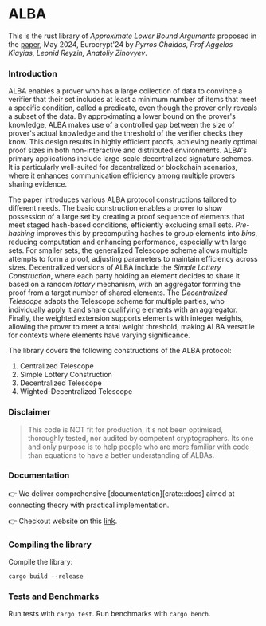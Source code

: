 # ALBA
This is the rust library of _Approximate Lower Bound Arguments_ proposed in the [paper](https://iohk.io/en/research/library/papers/approximate-lower-bound-arguments/), May 2024, Eurocrypt'24 by _Pyrros Chaidos, Prof Aggelos Kiayias, Leonid Reyzin, Anatoliy Zinovyev_.

### Introduction
ALBA enables a prover who has a large collection of data to convince a verifier that their set includes at least a minimum number of items that meet a specific condition, called a predicate, even though the prover only reveals a subset of the data. By approximating a lower bound on the prover's knowledge, ALBA makes use of a controlled gap between the size of prover's actual knowledge and the threshold of the verifier checks they know. This design results in highly efficient proofs, achieving nearly optimal proof sizes in both non-interactive and distributed environments. ALBA's primary applications include large-scale decentralized signature schemes. It is particularly well-suited for decentralized or blockchain scenarios, where it enhances communication efficiency among multiple provers sharing evidence.

The paper introduces various ALBA protocol constructions tailored to different needs. The basic construction enables a prover to show possession of a large set by creating a proof sequence of elements that meet staged hash-based conditions, efficiently excluding small sets. _Pre-hashing_ improves this by precomputing hashes to group elements into _bins_, reducing computation and enhancing performance, especially with large sets. For smaller sets, the generalized Telescope scheme allows multiple attempts to form a proof, adjusting parameters to maintain efficiency across sizes. Decentralized versions of ALBA include the _Simple Lottery Construction_, where each party holding an element decides to share it based on a random _lottery_ mechanism, with an aggregator forming the proof from a target number of shared elements. The _Decentralized Telescope_ adapts the Telescope scheme for multiple parties, who individually apply it and share qualifying elements with an aggregator. Finally, the weighted extension supports elements with integer weights, allowing the prover to meet a total weight threshold, making ALBA versatile for contexts where elements have varying significance.

The library covers the following constructions of the ALBA protocol:
1. Centralized Telescope
2. Simple Lottery Construction
3. Decentralized Telescope
4. Wighted-Decentralized Telescope

### Disclaimer

> This code is NOT fit for production, it's not been optimised, thoroughly tested, nor audited by competent cryptographers.
> Its one and only purpose is to help people who are more familiar with code than equations to have a better understanding of ALBAs.

### Documentation
👉 We deliver comprehensive [documentation][crate::docs] aimed at connecting theory with practical implementation.

👉 Checkout website on this [link](https://alba.cardano-scaling.org).

### Compiling the library
Compile the library:
```shell
cargo build --release
```

### Tests and Benchmarks
Run tests with `cargo test`. Run benchmarks with `cargo bench`. 
